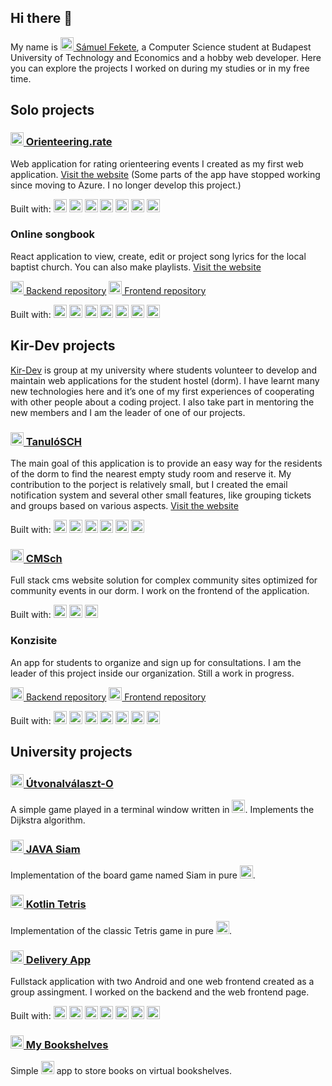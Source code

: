 ## Hi there 👋

My name is <a href="https://www.linkedin.com/in/samuel-fekete/" target="_blank" title="My LinkedIn profile"><img src="https://github.com/get-icon/geticon/raw/master/icons/linkedin-icon.svg" alt="LinkedIn" width="21px" height="21px"> Sámuel Fekete</a>, a Computer Science student at Budapest University of Technology and Economics and a hobby web developer. Here you can explore the projects I worked on during my studies or in my free time.

## Solo projects

### <a href="https://github.com/Tschonti/orienteering.rate" target="_blank" title="Orienteering.rate repository"><img src="https://github.com/get-icon/geticon/raw/master/icons/github-icon.svg" alt="Github" width="21px" height="21px"> Orienteering.rate</a>
Web application for rating orienteering events I created as my first web application. <a href="https://rate-o.azurewebsites.net/" target="_blank">Visit the website</a> (Some parts of the app have stopped working since moving to Azure. I no longer develop this project.)

Built with:
<a href="https://www.python.org/" target="_blank" title="Python"><img src="https://github.com/get-icon/geticon/raw/master/icons/python.svg" alt="Python" width="21px" height="21px"></a>
<a href="https://flask.pocoo.org/" target="_blank" title="Flask"><img src="https://github.com/get-icon/geticon/raw/master/icons/flask.svg" alt="Flask" width="21px" height="21px"></a>
<a href="https://www.postgresql.org/" target="_blank" title="PostgreSQL"><img src="https://github.com/get-icon/geticon/raw/master/icons/postgresql.svg" alt="PostgreSQL" width="21px"></a>
<a href="https://azure.microsoft.com/" target="_blank" title="Microsoft Azure"><img src="https://github.com/get-icon/geticon/raw/master/icons/azure-icon.svg" alt="Microsoft Azure" width="21px" height="21px"></a>
<a href="https://handlebarsjs.com/" target="_blank" title="Handlebars"><img src="https://github.com/get-icon/geticon/raw/master/icons/handlebars.svg" alt="Handlebars" width="21px" height="21px"></a>
<a href="https://jquery.com/" target="_blank" title="jQuery"><img src="https://github.com/get-icon/geticon/raw/master/icons/jquery-icon.svg" alt="jQuery" width="21px" height="21px"></a>
<a href="https://getbootstrap.com/" target="_blank" title="Bootstrap"><img src="https://github.com/get-icon/geticon/raw/master/icons/bootstrap.svg" alt="Bootstrap" width="21px" height="21px"></a>

### Online songbook
React application to view, create, edit or project song lyrics for the local baptist church. You can also make playlists. <a href="https://dicsi.okgy.hu/" target="_blank">Visit the website</a>

<a href="https://github.com/Tschonti/dicsi-api" target="_blank" title="Dicsi backend repository"><img src="https://github.com/get-icon/geticon/raw/master/icons/github-icon.svg" alt="Github" width="21px" height="21px"> Backend repository</a>   <a href="https://github.com/Tschonti/dicsi-frontend" target="_blank" title="Dicsi frontend repository"><img src="https://github.com/get-icon/geticon/raw/master/icons/github-icon.svg" alt="Github" width="21px" height="21px"> Frontend repository</a>

Built with:
 <a href="https://www.python.org/" target="_blank" title="Python"><img src="https://github.com/get-icon/geticon/raw/master/icons/python.svg" alt="Python" width="21px" height="21px"></a>
<a href="https://www.djangoproject.com/" target="_blank" title="Django"><img src="https://github.com/get-icon/geticon/raw/master/icons/django.svg" alt="Django" width="21px" height="21px"></a>
<a href="https://dev.mysql.com/" target="_blank" title="MySQL"><img src="https://github.com/get-icon/geticon/raw/master/icons/mysql.svg" alt="MySQL" width="21px" height="21px"></a>
<a href="https://developer.mozilla.org/en-US/docs/Web/JavaScript" target="_blank" title="JavaScript"><img src="https://github.com/get-icon/geticon/raw/master/icons/javascript.svg" alt="JavaScript" width="21px" height="21px"></a>
<a href="https://reactjs.org/" target="_blank" title="React"><img src="https://github.com/get-icon/geticon/raw/master/icons/react.svg" alt="React" width="21px" height="21px"></a>
<a href="https://redux.js.org/" target="_blank" title="Redux"><img src="https://github.com/get-icon/geticon/raw/master/icons/redux.svg" alt="Redux" width="21px" height="21px"></a>
<a href="https://material-ui.com/" target="_blank" title="Material UI"><img src="https://github.com/get-icon/geticon/raw/master/icons/material-ui.svg" alt="Material UI" width="21px" height="21px"></a>


## Kir-Dev projects

<a href="https://kir-dev.hu/" target="_blank">Kir-Dev</a> is group at my university where students volunteer to develop and maintain web applications for the student hostel (dorm). I have learnt many new technologies here and it’s one of my first experiences of cooperating with other people about a coding project. I also take part in mentoring the new members and I am the leader of one of our projects.

### <a href="https://github.com/kir-dev/tanulo-next" target="_blank" title="TanulóSCH repository"><img src="https://github.com/get-icon/geticon/raw/master/icons/github-icon.svg" alt="Github" width="21px" height="21px"> TanulóSCH</a>
The main goal of this application is to provide an easy way for the residents of the dorm to find the nearest empty study room and reserve it. My contribution to the porject is relatively small, but I created the email notification system and several other small features, like grouping tickets and groups based on various aspects. <a href="https://tanulo.sch.bme.hu/" target="_blank">Visit the website</a>

Built with:
<a href="https://nodejs.org/" target="_blank" title="Node.js"><img src="https://github.com/get-icon/geticon/raw/master/icons/nodejs-icon.svg" alt="Node.js" width="21px" height="21px"></a>
<a href="https://expressjs.com/" target="_blank" title="Express"><img src="https://github.com/get-icon/geticon/raw/master/icons/express.svg" alt="Express" width="21px" height="21px"></a>
<a href="https://www.postgresql.org/" target="_blank" title="PostgreSQL"><img src="https://github.com/get-icon/geticon/raw/master/icons/postgresql.svg" alt="PostgreSQL" width="21px" height="21px"></a>
<a href="https://tailwindcss.com/" target="_blank" title="Tailwind CSS"><img src="https://github.com/get-icon/geticon/raw/master/icons/tailwindcss-icon.svg" alt="Tailwind CSS" width="21px" height="21px"></a>
<a href="https://www.cypress.io/" target="_blank" title="Cypress"><img src="https://github.com/get-icon/geticon/raw/master/icons/cypress.svg" alt="Cypress" width="21px" height="21px"></a>
<a href="https://www.docker.com/" target="_blank" title="docker"><img src="https://github.com/get-icon/geticon/raw/master/icons/docker-icon.svg" alt="docker" width="21px" height="21px"></a>

### <a href="https://github.com/kir-dev/cmsch" target="_blank" title="CMSch repository"><img src="https://github.com/get-icon/geticon/raw/master/icons/github-icon.svg" alt="Github" width="21px" height="21px"> CMSch</a>
Full stack cms website solution for complex community sites optimized for community events in our dorm. I work on the frontend of the application.

Built with:
<a href="https://www.typescriptlang.org/" target="_blank" title="Typescript"><img src="https://github.com/get-icon/geticon/raw/master/icons/typescript-icon.svg" alt="Typescript" width="21px" height="21px"></a>
<a href="https://reactjs.org/" target="_blank" title="React"><img src="https://github.com/get-icon/geticon/raw/master/icons/react.svg" alt="React" width="21px" height="21px"></a>
<a href="https://chakra-ui.com/" target="_blank" title="Chakra UI"><img src="https://github.com/get-icon/geticon/raw/master/icons/chakra-icon.svg" alt="Chakra UI" width="21px" height="21px"></a>

### Konzisite
An app for students to organize and sign up for consultations. I am the leader of this project inside our organization. Still a work in progress.

<a href="https://github.com/kir-dev/konzisite-api" target="_blank" title="Konzisite backend repository"><img src="https://github.com/get-icon/geticon/raw/master/icons/github-icon.svg" alt="Github" width="21px" height="21px"> Backend repository</a>   <a href="https://github.com/kir-dev/konzisite-frontend" target="_blank" title="Konzisite frontend repository"><img src="https://github.com/get-icon/geticon/raw/master/icons/github-icon.svg" alt="Github" width="21px" height="21px"> Frontend repository</a>

Built with:
<a href="https://www.typescriptlang.org/" target="_blank" title="Typescript"><img src="https://github.com/get-icon/geticon/raw/master/icons/typescript-icon.svg" alt="Typescript" width="21px" height="21px"></a>
<a href="https://nodejs.org/" target="_blank" title="Node.js"><img src="https://github.com/get-icon/geticon/raw/master/icons/nodejs-icon.svg" alt="Node.js" width="21px" height="21px"></a>
<a href="https://nestjs.com/" target="_blank" title="NestJS"><img src="https://github.com/get-icon/geticon/raw/master/icons/nestjs.svg" alt="NestJS" width="21px" height="21px"></a>
<a href="https://www.postgresql.org/" target="_blank" title="PostgreSQL"><img src="https://github.com/get-icon/geticon/raw/master/icons/postgresql.svg" alt="PostgreSQL" width="21px" height="21px"></a>
<a href="https://www.prisma.io/" target="_blank" title="Prisma"><img src="https://github.com/get-icon/geticon/raw/master/icons/prisma.svg" alt="Prisma" width="21px" height="21px"></a>
<a href="https://reactjs.org/" target="_blank" title="React"><img src="https://github.com/get-icon/geticon/raw/master/icons/react.svg" alt="React" width="21px" height="21px"></a>
<a href="https://chakra-ui.com/" target="_blank" title="Chakra UI"><img src="https://github.com/get-icon/geticon/raw/master/icons/chakra-icon.svg" alt="Chakra UI" width="21px" height="21px"></a>

## University projects
### <a href="https://github.com/Tschonti/utvonalvalaszto" target="_blank" title="Útvonalválaszt-O repository"><img src="https://github.com/get-icon/geticon/raw/master/icons/github-icon.svg" alt="Github" width="21px" height="21px"> Útvonalválaszt-O</a>
A simple game played in a terminal window written in <a href="https://en.wikipedia.org/wiki/C_(programming_language)" target="_blank" title="C"><img src="https://github.com/get-icon/geticon/raw/master/icons/c.svg" alt="C" width="21px" height="21px"></a>. Implements the Dijkstra algorithm.

### <a href="https://github.com/Tschonti/java-siam" target="_blank" title="JAVA Siam repository"><img src="https://github.com/get-icon/geticon/raw/master/icons/github-icon.svg" alt="Github" width="21px" height="21px"> JAVA Siam</a>
Implementation of the board game named Siam in pure <a href="https://www.java.com/" target="_blank" title="Java"><img src="https://github.com/get-icon/geticon/raw/master/icons/java.svg" alt="Java" width="21px" height="21px"></a>.

### <a href="https://github.com/Tschonti/kotlin-tetris" target="_blank" title="Kotlin Tetris repository"><img src="https://github.com/get-icon/geticon/raw/master/icons/github-icon.svg" alt="Github" width="21px" height="21px"> Kotlin Tetris</a>
Implementation of the classic Tetris game in pure <a href="https://kotlinlang.org/" target="_blank" title="Kotlin"><img src="https://github.com/get-icon/geticon/raw/master/icons/kotlin.svg" alt="Kotlin" width="21px" height="21px"></a>.

### <a href="https://github.com/Tschonti/a-szallitok" target="_blank" title="A Szállítók repository"><img src="https://github.com/get-icon/geticon/raw/master/icons/github-icon.svg" alt="Github" width="21px" height="21px"> Delivery App</a>
Fullstack application with two Android and one web frontend created as a group assingment. I worked on the backend and the web frontend page.

Built with:
<a href="https://www.typescriptlang.org/" target="_blank" title="Typescript"><img src="https://github.com/get-icon/geticon/raw/master/icons/typescript-icon.svg" alt="Typescript" width="21px" height="21px"></a>
<a href="https://nodejs.org/" target="_blank" title="Node.js"><img src="https://github.com/get-icon/geticon/raw/master/icons/nodejs-icon.svg" alt="Node.js" width="21px" height="21px"></a>
<a href="https://expressjs.com/" target="_blank" title="Express"><img src="https://github.com/get-icon/geticon/raw/master/icons/express.svg" alt="Express" width="21px" height="21px"></a>
<a href="https://www.mongodb.org/" target="_blank" title="MongoDB"><img src="https://github.com/get-icon/geticon/raw/master/icons/mongodb-icon.svg" alt="MongoDB" width="21px" height="21px"></a>
<a href="https://azure.microsoft.com/" target="_blank" title="Microsoft Azure"><img src="https://github.com/get-icon/geticon/raw/master/icons/azure-icon.svg" alt="Microsoft Azure" width="21px" height="21px"></a>
<a href="https://reactjs.org/" target="_blank" title="React"><img src="https://github.com/get-icon/geticon/raw/master/icons/react.svg" alt="React" width="21px" height="21px"></a>
<a href="https://chakra-ui.com/" target="_blank" title="Chakra UI"><img src="https://github.com/get-icon/geticon/raw/master/icons/chakra-icon.svg" alt="Chakra UI" width="21px" height="21px"></a>

### <a href="https://github.com/Tschonti/My-Bookshelves" target="_blank" title="My bookshelves repository"><img src="https://github.com/get-icon/geticon/raw/master/icons/github-icon.svg" alt="Github" width="21px" height="21px"> My Bookshelves</a>
Simple <a href="https://www.android.com/" target="_blank" title="Android"><img src="https://github.com/get-icon/geticon/raw/master/icons/android-icon.svg" alt="Android" width="21px" height="21px"></a> app to store books on virtual bookshelves.
